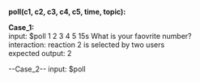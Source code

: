 **poll(c1, c2, c3, c4, c5, time, topic):**

**Case_1:** \
input: $poll 1 2 3 4 5 15s What is your faovrite number? \
interaction: reaction 2 is selected by two users \
expected output: 2

--Case_2--
input: $poll 
